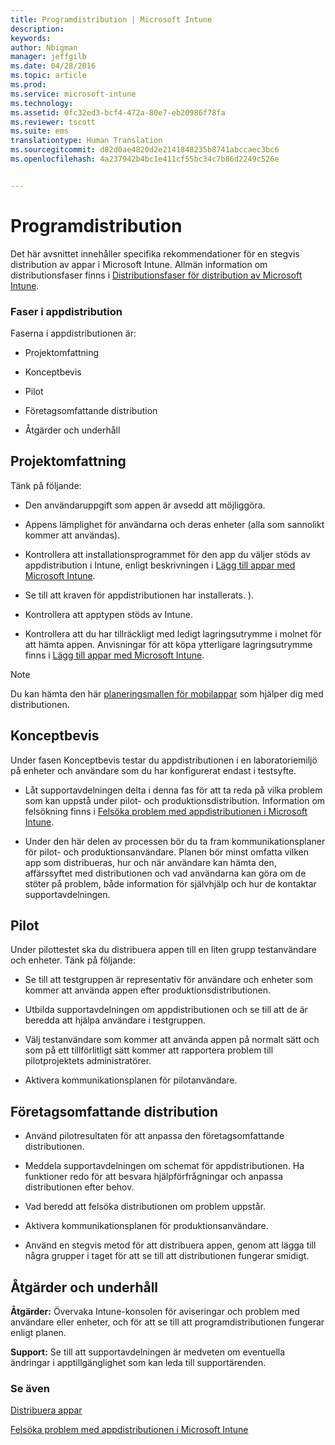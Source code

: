 ```yaml
---
title: Programdistribution | Microsoft Intune
description: 
keywords: 
author: Nbigman
manager: jeffgilb
ms.date: 04/28/2016
ms.topic: article
ms.prod: 
ms.service: microsoft-intune
ms.technology: 
ms.assetid: 0fc32ed3-bcf4-472a-80e7-eb20986f78fa
ms.reviewer: tscott
ms.suite: ems
translationtype: Human Translation
ms.sourcegitcommit: d82d0ae4820d2e2141848235b8741abccaec3bc6
ms.openlocfilehash: 4a237942b4bc1e411cf55bc34c7b86d2249c526e


---
```


# Programdistribution
Det här avsnittet innehåller specifika rekommendationer för en stegvis distribution av appar i Microsoft Intune. Allmän information om distributionsfaser finns i [Distributionsfaser för distribution av Microsoft Intune](rollout-phases-for-microsoft-intune-deployment.md).

### Faser i appdistribution
Faserna i appdistributionen är:

-   Projektomfattning

-   Konceptbevis

-   Pilot

-   Företagsomfattande distribution

-   Åtgärder och underhåll

## Projektomfattning
Tänk på följande:

-   Den användaruppgift som appen är avsedd att möjliggöra.

-   Appens lämplighet för användarna och deras enheter (alla som sannolikt kommer att användas).

-   Kontrollera att installationsprogrammet för den app du väljer stöds av appdistribution i Intune, enligt beskrivningen i [Lägg till appar med Microsoft Intune](/intune/deploy-use/add-apps).

-   Se till att kraven för appdistributionen har installerats. <!---, as described in [Plan for app deployment in Microsoft Intune](plan-for-app-deployment-in-microsoft-intune.md--->).

-   Kontrollera att apptypen stöds av Intune.

-   Kontrollera att du har tillräckligt med ledigt lagringsutrymme i molnet för att hämta appen. Anvisningar för att köpa ytterligare lagringsutrymme finns i [Lägg till appar med Microsoft Intune](/intune/deploy-use/add-apps).

> [!NOTE]           
> Du kan hämta den här [planeringsmallen för mobilappar](https://gallery.technet.microsoft.com/Mobile-app-planning-18689d59) som hjälper dig med distributionen.

## Konceptbevis
Under fasen Konceptbevis testar du appdistributionen i en laboratoriemiljö på enheter och användare som du har konfigurerat endast i testsyfte.

-   Låt supportavdelningen delta i denna fas för att ta reda på vilka problem som kan uppstå under pilot- och produktionsdistribution. Information om felsökning finns i [Felsöka problem med appdistributionen i Microsoft Intune](/intune/troubleshoot/troubleshoot-app-deployment-problems-in-microsoft-intune).

-   Under den här delen av processen bör du ta fram kommunikationsplaner för pilot- och produktionsanvändare. Planen bör minst omfatta vilken app som distribueras, hur och när användare kan hämta den, affärssyftet med distributionen och vad användarna kan göra om de stöter på problem, både information för självhjälp och hur de kontaktar supportavdelningen.

## Pilot
Under pilottestet ska du distribuera appen till en liten grupp testanvändare och enheter. Tänk på följande:

-   Se till att testgruppen är representativ för användare och enheter som kommer att använda appen efter produktionsdistributionen.

-   Utbilda supportavdelningen om appdistributionen och se till att de är beredda att hjälpa användare i testgruppen.

-   Välj testanvändare som kommer att använda appen på normalt sätt och som på ett tillförlitligt sätt kommer att rapportera problem till pilotprojektets administratörer.

-   Aktivera kommunikationsplanen för pilotanvändare.

## Företagsomfattande distribution

-   Använd pilotresultaten för att anpassa den företagsomfattande distributionen.

-   Meddela supportavdelningen om schemat för appdistributionen. Ha funktioner redo för att besvara hjälpförfrågningar och anpassa distributionen efter behov.

-   Vad beredd att felsöka distributionen om problem uppstår.

-   Aktivera kommunikationsplanen för produktionsanvändare.

-   Använd en stegvis metod för att distribuera appen, genom att lägga till några grupper i taget för att se till att distributionen fungerar smidigt.

## Åtgärder och underhåll
**Åtgärder:** Övervaka Intune-konsolen för aviseringar och problem med användare eller enheter, och för att se till att programdistributionen fungerar enligt planen.

**Support:** Se till att supportavdelningen är medveten om eventuella ändringar i apptillgänglighet som kan leda till supportärenden.

### Se även
[Distribuera appar](/intune/deploy-use/deploy-apps)

[Felsöka problem med appdistributionen i Microsoft Intune](/intune/troubleshoot/troubleshoot-app-deployment-problems-in-microsoft-intune)



<!--HONumber=Jun16_HO4-->


